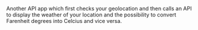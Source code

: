 Another API app which first checks your geolocation and then calls an API to display the weather of your location
and the possibility to convert Farenheit degrees into Celcius and vice versa. 
